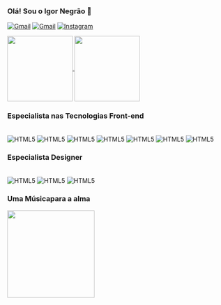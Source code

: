 ### Olá! Sou o Igor Negrão 👋
[![Gmail](https://img.shields.io/badge/Gmail-D14836?style=for-the-badge&logo=gmail&logoColor=white)](neurocientista@gmail.com)    [![Gmail](https://img.shields.io/badge/LinkedIn-0077B5?style=for-the-badge&logo=linkedin&logoColor=white)](https://www.linkedin.com/in/igor-negrão-23019538/)  [![Instagram](https://img.shields.io/badge/Instagram-E4405F?style=for-the-badge&logo=instagram&logoColor=white)](https://www.instagram.com/negraoipr/)


<a href="https://github.com/anuraghazra/github-readme-stats">
  <img height=150 align="center" src="https://github-readme-stats.vercel.app/api?username=igorprnegrao&theme=dracula" />
</a>
<a href="https://github.com/anuraghazra/convoychat">
  <img height=150 align="center" src="https://github-readme-stats.vercel.app/api/top-langs?username=igorprnegrao&layout=compact&langs_count=8&card_width=320&theme=dracula" />
</a>

### Especialista nas Tecnologias Front-end

<div style="display: inline_block"><br/>
<img align="center" alt="HTML5" src="https://img.shields.io/badge/HTML5-E34F26?style=for-the-badge&logo=html5&logoColor=white">
<img align="center" alt="HTML5" src="https://img.shields.io/badge/CSS3-1572B6?style=for-the-badge&logo=css3&logoColor=white">
<img align="center" alt="HTML5" src="https://img.shields.io/badge/JavaScript-F7DF1E?style=for-the-badge&logo=javascript&logoColor=black">
<img align="center" alt="HTML5" src="https://img.shields.io/badge/TypeScript-007ACC?style=for-the-badge&logo=typescript&logoColor=white">
<img align="center" alt="HTML5" src="https://img.shields.io/badge/Bootstrap-563D7C?style=for-the-badge&logo=bootstrap&logoColor=white">
<img align="center" alt="HTML5" src="https://img.shields.io/badge/React-20232A?style=for-the-badge&logo=react&logoColor=61DAFB">
<img align="center" alt="HTML5" src="https://img.shields.io/badge/Sass-CC6699?style=for-the-badge&logo=sass&logoColor=white">

</div>

### Especialista Designer

<div style="display: inline_block"><br/>
<img align="center" alt="HTML5" src="https://img.shields.io/badge/Figma-F24E1E?style=for-the-badge&logo=figma&logoColor=white">
<img align="center" alt="HTML5" src="https://aleen42.github.io/badges/src/photoshop.svg">
<img align="center" alt="HTML5" src="https://aleen42.github.io/badges/src/illustrator.svg">
</div>

### Uma Músicapara a alma

<img height= 200 src="https://spotify-github-profile.vercel.app/api/view?uid=igornegrao&cover_image=true&theme=default&show_offline=false&background_color=121212&interchange=false">
